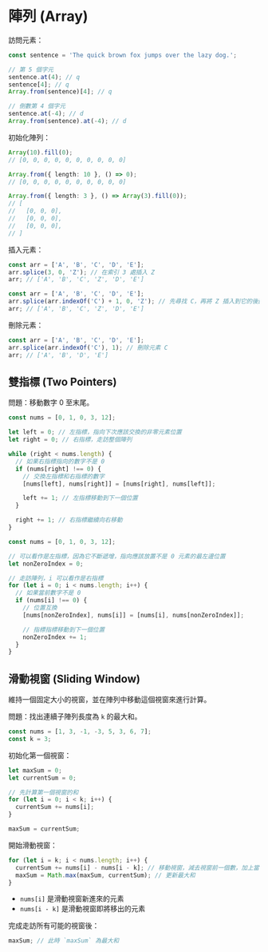 # 陣列 (Array)

訪問元素：

```ts
const sentence = 'The quick brown fox jumps over the lazy dog.';

// 第 5 個字元
sentence.at(4); // q
sentence[4]; // q
Array.from(sentence)[4]; // q

// 倒數第 4 個字元
sentence.at(-4); // d
Array.from(sentence).at(-4); // d
```

初始化陣列：

```ts
Array(10).fill(0);
// [0, 0, 0, 0, 0, 0, 0, 0, 0, 0]

Array.from({ length: 10 }, () => 0);
// [0, 0, 0, 0, 0, 0, 0, 0, 0, 0]

Array.from({ length: 3 }, () => Array(3).fill(0));
// [
//   [0, 0, 0],
//   [0, 0, 0],
//   [0, 0, 0],
// ]
```

插入元素：

```ts
const arr = ['A', 'B', 'C', 'D', 'E'];
arr.splice(3, 0, 'Z'); // 在索引 3 處插入 Z
arr; // ['A', 'B', 'C', 'Z', 'D', 'E']
```

```ts
const arr = ['A', 'B', 'C', 'D', 'E'];
arr.splice(arr.indexOf('C') + 1, 0, 'Z'); // 先尋找 C，再將 Z 插入到它的後面
arr; // ['A', 'B', 'C', 'Z', 'D', 'E']
```

刪除元素：

```ts
const arr = ['A', 'B', 'C', 'D', 'E'];
arr.splice(arr.indexOf('C'), 1); // 刪除元素 C
arr; // ['A', 'B', 'D', 'E']
```

## 雙指標 (Two Pointers)

問題：移動數字 0 至末尾。

```ts
const nums = [0, 1, 0, 3, 12];

let left = 0; // 左指標，指向下次應該交換的非零元素位置
let right = 0; // 右指標，走訪整個陣列

while (right < nums.length) {
  // 如果右指標指向的數字不是 0
  if (nums[right] !== 0) {
    // 交換左指標和右指標的數字
    [nums[left], nums[right]] = [nums[right], nums[left]];

    left += 1; // 左指標移動到下一個位置
  }

  right += 1; // 右指標繼續向右移動
}
```

```ts
const nums = [0, 1, 0, 3, 12];

// 可以看作是左指標，因為它不斷遞增，指向應該放置不是 0 元素的最左邊位置
let nonZeroIndex = 0;

// 走訪陣列，i 可以看作是右指標
for (let i = 0; i < nums.length; i++) {
  // 如果當前數字不是 0
  if (nums[i] !== 0) {
    // 位置互換
    [nums[nonZeroIndex], nums[i]] = [nums[i], nums[nonZeroIndex]];

    // 指標指標移動到下一個位置
    nonZeroIndex += 1;
  }
}
```

## 滑動視窗 (Sliding Window)

維持一個固定大小的視窗，並在陣列中移動這個視窗來進行計算。

問題：找出連續子陣列長度為 `k` 的最大和。

```ts
const nums = [1, 3, -1, -3, 5, 3, 6, 7];
const k = 3;
```

初始化第一個視窗：

```ts
let maxSum = 0;
let currentSum = 0;

// 先計算第一個視窗的和
for (let i = 0; i < k; i++) {
  currentSum += nums[i];
}

maxSum = currentSum;
```

開始滑動視窗：

```ts
for (let i = k; i < nums.length; i++) {
  currentSum += nums[i] - nums[i - k]; // 移動視窗，減去視窗前一個數，加上當前數
  maxSum = Math.max(maxSum, currentSum); // 更新最大和
}
```

- `nums[i]` 是滑動視窗新進來的元素
- `nums[i - k]` 是滑動視窗即將移出的元素

完成走訪所有可能的視窗後：

```ts
maxSum; // 此時 `maxSum` 為最大和
```
